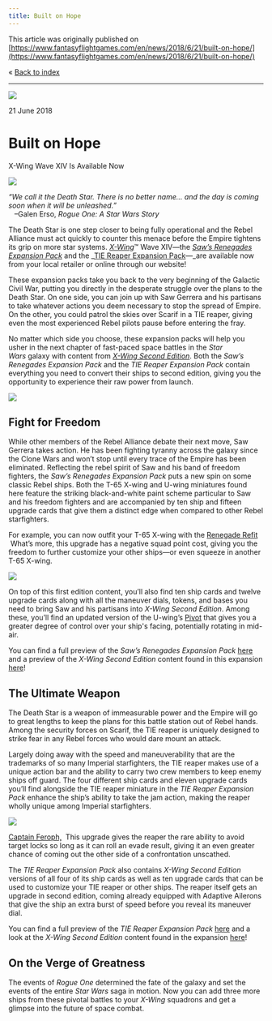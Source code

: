 ```yaml
---
title: Built on Hope
---
```


This article was originally published on [https://www.fantasyflightgames.com/en/news/2018/6/21/built-on-hope/](https://www.fantasyflightgames.com/en/news/2018/6/21/built-on-hope/)

&laquo; [Back to index](../index.md)

---

![](0cc0b64b8c591141c4706af2636c26f4.jpg)

21 June 2018

Built on Hope
=============

X-Wing Wave XIV Is Available Now

![](0a386ff9518ad60ec5712b2161cfc9ee.png)

_“We call it the Death Star. There is no better name… and the day is coming soon when it will be unleashed.”_  
   –Galen Erso, _Rogue One: A Star Wars Story_

The Death Star is one step closer to being fully operational and the Rebel Alliance must act quickly to counter this menace before the Empire tightens its grip on more star systems. _[X-Wing](https://www.fantasyflightgames.com/en/products/x-wing/)_™ Wave XIV—the _[Saw’s Renegades Expansion Pack](https://www.fantasyflightgames.com/en/products/x-wing/products/saws-renegades-expansion-pack/)_ and the _[TIE Reaper Expansion Pack](https://www.fantasyflightgames.com/en/products/x-wing/products/tie-reaper-expansion-pack/)—_are available now from your local retailer or online through our website!

These expansion packs take you back to the very beginning of the Galactic Civil War, putting you directly in the desperate struggle over the plans to the Death Star. On one side, you can join up with Saw Gerrera and his partisans to take whatever actions you deem necessary to stop the spread of Empire. On the other, you could patrol the skies over Scarif in a TIE reaper, giving even the most experienced Rebel pilots pause before entering the fray.

No matter which side you choose, these expansion packs will help you usher in the next chapter of fast-paced space battles in the _Star Wars_ galaxy with content from _[X-Wing Second Edition](https://www.fantasyflightgames.com/en/products/x-wing-second-edition/)_. Both the _Saw’s Renegades Expansion Pack_ and the _TIE Reaper Expansion Pack_ contain everything you need to convert their ships to second edition, giving you the opportunity to experience their raw power from launch.

![](d42280dd29ed1e58cfc24c91eac46756.jpg)

Fight for Freedom
-----------------

While other members of the Rebel Alliance debate their next move, Saw Gerrera takes action. He has been fighting tyranny across the galaxy since the Clone Wars and won’t stop until every trace of the Empire has been eliminated. Reflecting the rebel spirit of Saw and his band of freedom fighters, the _Saw’s Renegades Expansion Pack_ puts a new spin on some classic Rebel ships. Both the T-65 X-wing and U-wing miniatures found here feature the striking black-and-white paint scheme particular to Saw and his freedom fighters and are accompanied by ten ship and fifteen upgrade cards that give them a distinct edge when compared to other Rebel starfighters.

For example, you can now outfit your T-65 X-wing with the [Renegade Refit](99ddc8b2e095948597522a59b733beb5.png)  What’s more, this upgrade has a negative squad point cost, giving you the freedom to further customize your other ships—or even squeeze in another T-65 X-wing.

![](bf12380e440e8e46ad1b8c56af860609.png)

On top of this first edition content, you’ll also find ten ship cards and twelve upgrade cards along with all the maneuver dials, tokens, and bases you need to bring Saw and his partisans into _X-Wing Second Edition_. Among these, you’ll find an updated version of the U-wing’s [Pivot](fa3a4c1291982647b0c836b3ec0355f0.png) that gives you a greater degree of control over your ship's facing, potentially rotating in mid-air.

You can find a full preview of the _Saw’s Renegades Expansion Pack_ [here](https://www.fantasyflightgames.com/en/news/2018/4/24/save-the-rebellion/) and a preview of the _X-Wing Second Edition_ content found in this expansion [here](https://www.fantasyflightgames.com/en/news/3000/1/1/extreme-action/)!

The Ultimate Weapon
-------------------

The Death Star is a weapon of immeasurable power and the Empire will go to great lengths to keep the plans for this battle station out of Rebel hands. Among the security forces on Scarif, the TIE reaper is uniquely designed to strike fear in any Rebel forces who would dare mount an attack.

Largely doing away with the speed and maneuverability that are the trademarks of so many Imperial starfighters, the TIE reaper makes use of a unique action bar and the ability to carry two crew members to keep enemy ships off guard. The four different ship cards and eleven upgrade cards you’ll find alongside the TIE reaper miniature in the _TIE Reaper Expansion Pack_ enhance the ship’s ability to take the jam action, making the reaper wholly unique among Imperial starfighters.

![](03a2d62dd7299e8274aa758a2d3e3401.png)

[Captain Feroph,](03d163c27dff62d320d43e74b686b7d7.png)  This upgrade gives the reaper the rare ability to avoid target locks so long as it can roll an evade result, giving it an even greater chance of coming out the other side of a confrontation unscathed.

The _TIE Reaper Expansion Pack_ also contains _X-Wing Second Edition_ versions of all four of its ship cards as well as ten upgrade cards that can be used to customize your TIE reaper or other ships. The reaper itself gets an upgrade in second edition, coming already equipped with Adaptive Ailerons that give the ship an extra burst of speed before you reveal its maneuver dial.

You can find a full preview of the _TIE Reaper Expansion Pack_ [here](https://www.fantasyflightgames.com/en/news/2018/4/30/sowing-fear/) and a look at the _X-Wing Second Edition_ content found in the expansion [here](https://www.fantasyflightgames.com/en/news/3000/1/1/transporting-terror/)!

On the Verge of Greatness
-------------------------

The events of _Rogue One_ determined the fate of the galaxy and set the events of the entire _Star Wars_ saga in motion. Now you can add three more ships from these pivotal battles to your _X-Wing_ squadrons and get a glimpse into the future of space combat.